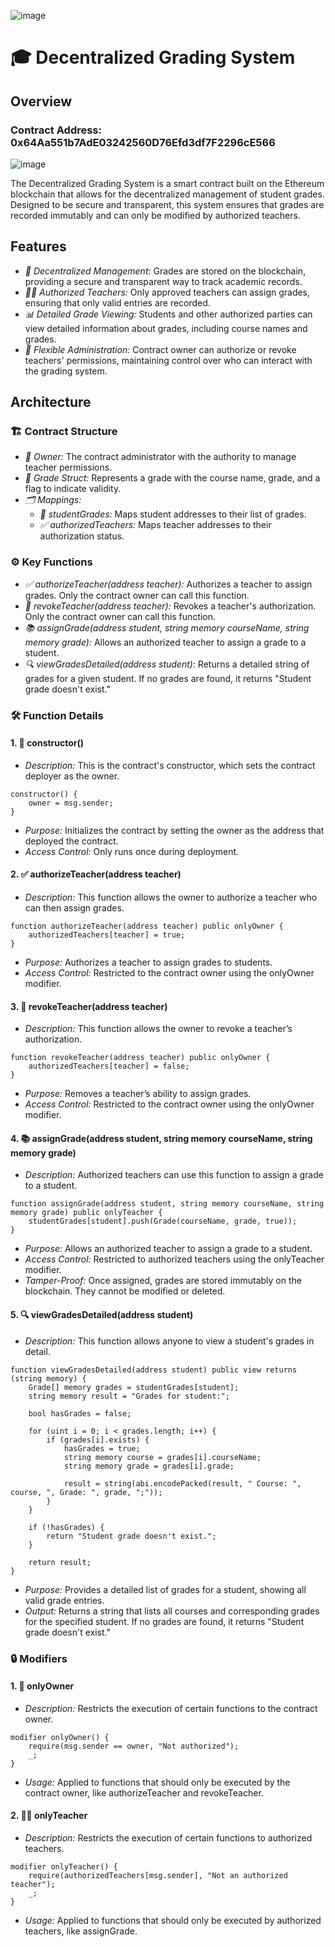 ![image](https://github.com/user-attachments/assets/d73095b6-e5f0-40c2-af57-68d584ba4d61)

# 🎓 Decentralized Grading System

## Overview
### Contract Address: 0x64Aa551b7AdE03242560D76Efd3df7F2296cE566
![image](https://github.com/user-attachments/assets/38ab152c-af1e-4fb4-ab7c-b693fea3ebbc)

The Decentralized Grading System is a smart contract built on the Ethereum blockchain that allows for the decentralized management of student grades. Designed to be secure and transparent, this system ensures that grades are recorded immutably and can only be modified by authorized teachers.

##

## Features

- *🔗 Decentralized Management:* Grades are stored on the blockchain, providing a secure and transparent way to track academic records.
- *👨‍🏫 Authorized Teachers:* Only approved teachers can assign grades, ensuring that only valid entries are recorded.
- *📊 Detailed Grade Viewing:* Students and other authorized parties can view detailed information about grades, including course names and grades.
- *🔐 Flexible Administration:* Contract owner can authorize or revoke teachers' permissions, maintaining control over who can interact with the grading system.

## Architecture

### 🏗️ Contract Structure

- *👑 Owner:* The contract administrator with the authority to manage teacher permissions.
- *📜 Grade Struct:* Represents a grade with the course name, grade, and a flag to indicate validity.
- *🗂️ Mappings:*
  - *📝 studentGrades:* Maps student addresses to their list of grades.
  - *✅ authorizedTeachers:* Maps teacher addresses to their authorization status.

### ⚙️ Key Functions

- *✅ authorizeTeacher(address teacher):* Authorizes a teacher to assign grades. Only the contract owner can call this function.
- *🚫 revokeTeacher(address teacher):* Revokes a teacher's authorization. Only the contract owner can call this function.
- *📚 assignGrade(address student, string memory courseName, string memory grade):* Allows an authorized teacher to assign a grade to a student.
- *🔍 viewGradesDetailed(address student):* Returns a detailed string of grades for a given student. If no grades are found, it returns "Student grade doesn't exist."

### 🛠️ Function Details

#### 1. 🔨 constructor()
- *Description:* This is the contract's constructor, which sets the contract deployer as the owner.
  
```solidity
constructor() {
    owner = msg.sender;
}
```


- *Purpose:* Initializes the contract by setting the owner as the address that deployed the contract.
- *Access Control:* Only runs once during deployment.

#### 2. ✅ authorizeTeacher(address teacher)
- *Description:* This function allows the owner to authorize a teacher who can then assign grades.

```solidity
function authorizeTeacher(address teacher) public onlyOwner {
    authorizedTeachers[teacher] = true;
}
```


- *Purpose:* Authorizes a teacher to assign grades to students.
- *Access Control:* Restricted to the contract owner using the onlyOwner modifier.

#### 3. 🚫 revokeTeacher(address teacher)
- *Description:* This function allows the owner to revoke a teacher’s authorization.

```solidity
function revokeTeacher(address teacher) public onlyOwner {
    authorizedTeachers[teacher] = false;
}
```


- *Purpose:* Removes a teacher’s ability to assign grades.
- *Access Control:* Restricted to the contract owner using the onlyOwner modifier.

#### 4. 📚 assignGrade(address student, string memory courseName, string memory grade)
- *Description:* Authorized teachers can use this function to assign a grade to a student.

```solidity
function assignGrade(address student, string memory courseName, string memory grade) public onlyTeacher {
    studentGrades[student].push(Grade(courseName, grade, true));
}
```


- *Purpose:* Allows an authorized teacher to assign a grade to a student.
- *Access Control:* Restricted to authorized teachers using the onlyTeacher modifier.
- *Tamper-Proof:* Once assigned, grades are stored immutably on the blockchain. They cannot be modified or deleted.

#### 5. 🔍 viewGradesDetailed(address student)
- *Description:* This function allows anyone to view a student's grades in detail.

```solidity
function viewGradesDetailed(address student) public view returns (string memory) {
    Grade[] memory grades = studentGrades[student];
    string memory result = "Grades for student:";

    bool hasGrades = false;

    for (uint i = 0; i < grades.length; i++) {
        if (grades[i].exists) {
            hasGrades = true;
            string memory course = grades[i].courseName;
            string memory grade = grades[i].grade;
            
            result = string(abi.encodePacked(result, " Course: ", course, ", Grade: ", grade, ";"));
        }
    }

    if (!hasGrades) {
        return "Student grade doesn't exist.";
    }

    return result;
}
```


- *Purpose:* Provides a detailed list of grades for a student, showing all valid grade entries.
- *Output:* Returns a string that lists all courses and corresponding grades for the specified student. If no grades are found, it returns "Student grade doesn't exist."

### 🔒 Modifiers

#### 1. 👑 onlyOwner
- *Description:* Restricts the execution of certain functions to the contract owner.

```solidity
modifier onlyOwner() {
    require(msg.sender == owner, "Not authorized");
    _;
}
```


- *Usage:* Applied to functions that should only be executed by the contract owner, like authorizeTeacher and revokeTeacher.

#### 2. 🧑‍🏫 onlyTeacher
- *Description:* Restricts the execution of certain functions to authorized teachers.

```solidity
modifier onlyTeacher() {
    require(authorizedTeachers[msg.sender], "Not an authorized teacher");
    _;
}
```


- *Usage:* Applied to functions that should only be executed by authorized teachers, like assignGrade.
